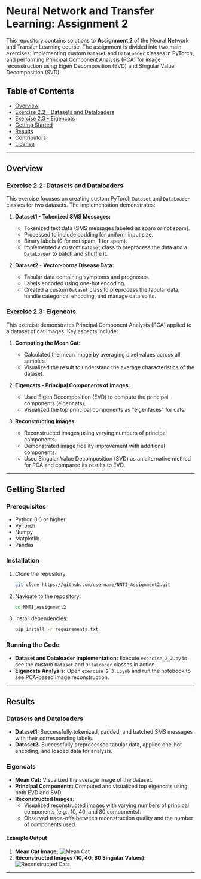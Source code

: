 # Neural Network and Transfer Learning: Assignment 2

This repository contains solutions to **Assignment 2** of the Neural Network and Transfer Learning course. The assignment is divided into two main exercises: implementing custom `Dataset` and `DataLoader` classes in PyTorch, and performing Principal Component Analysis (PCA) for image reconstruction using Eigen Decomposition (EVD) and Singular Value Decomposition (SVD).

## Table of Contents
- [Overview](#overview)
- [Exercise 2.2 - Datasets and Dataloaders](#exercise-22---datasets-and-dataloaders)
- [Exercise 2.3 - Eigencats](#exercise-23---eigencats)
- [Getting Started](#getting-started)
- [Results](#results)
- [Contributors](#contributors)
- [License](#license)

---

## Overview

### Exercise 2.2: Datasets and Dataloaders
This exercise focuses on creating custom PyTorch `Dataset` and `DataLoader` classes for two datasets. The implementation demonstrates:

1. **Dataset1 - Tokenized SMS Messages:**
   - Tokenized text data (SMS messages labeled as spam or not spam).
   - Processed to include padding for uniform input size.
   - Binary labels (0 for not spam, 1 for spam).
   - Implemented a custom `Dataset` class to preprocess the data and a `DataLoader` to batch and shuffle it.

2. **Dataset2 - Vector-borne Disease Data:**
   - Tabular data containing symptoms and prognoses.
   - Labels encoded using one-hot encoding.
   - Created a custom `Dataset` class to preprocess the tabular data, handle categorical encoding, and manage data splits.

### Exercise 2.3: Eigencats
This exercise demonstrates Principal Component Analysis (PCA) applied to a dataset of cat images. Key aspects include:

1. **Computing the Mean Cat:**
   - Calculated the mean image by averaging pixel values across all samples.
   - Visualized the result to understand the average characteristics of the dataset.

2. **Eigencats - Principal Components of Images:**
   - Used Eigen Decomposition (EVD) to compute the principal components (eigencats).
   - Visualized the top principal components as "eigenfaces" for cats.

3. **Reconstructing Images:**
   - Reconstructed images using varying numbers of principal components.
   - Demonstrated image fidelity improvement with additional components.
   - Used Singular Value Decomposition (SVD) as an alternative method for PCA and compared its results to EVD.

---

## Getting Started

### Prerequisites
- Python 3.6 or higher
- PyTorch
- Numpy
- Matplotlib
- Pandas

### Installation
1. Clone the repository:
   ```bash
   git clone https://github.com/username/NNTI_Assignment2.git
   ```
2. Navigate to the repository:
   ```bash
   cd NNTI_Assignment2
   ```
3. Install dependencies:
   ```bash
   pip install -r requirements.txt
   ```

### Running the Code
- **Dataset and Dataloader Implementation:** Execute `exercise_2_2.py` to see the custom `Dataset` and `DataLoader` classes in action.
- **Eigencats Analysis:** Open `exercise_2_3.ipynb` and run the notebook to see PCA-based image reconstruction.

---

## Results

### Datasets and Dataloaders
- **Dataset1:** Successfully tokenized, padded, and batched SMS messages with their corresponding labels.
- **Dataset2:** Successfully preprocessed tabular data, applied one-hot encoding, and loaded data for analysis.

### Eigencats
- **Mean Cat:** Visualized the average image of the dataset.
- **Principal Components:** Computed and visualized top eigencats using both EVD and SVD.
- **Reconstructed Images:**
  - Visualized reconstructed images with varying numbers of principal components (e.g., 10, 40, and 80 components).
  - Observed trade-offs between reconstruction quality and the number of components used.

#### Example Output
1. **Mean Cat Image:**
   ![Mean Cat](imgs/meancat.png)
2. **Reconstructed Images (10, 40, 80 Singular Values):**
   ![Reconstructed Cats](imgs/reconstructed_cats.png)

---


